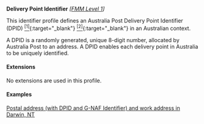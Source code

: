 **Delivery Point Identifier**  *[[FMM Level 1](guidance.html)]*

This identifier profile defines an Australia Post Delivery Point Identifier (DPID) [<sup>[1]</sup>](https://auspost.com.au/content/dam/auspost_corp/media/documents/australia-post-data-guide.pdf){:target="_blank"} [<sup>[2]</sup>](https://meteor.aihw.gov.au/content/index.phtml/itemId/287218){:target="_blank"} in an Australian context.

A DPID is a randomly generated, unique 8-digit number, allocated by Australia Post to an address. A DPID enables each delivery point in Australia to be uniquely identified.

#### Extensions

No extensions are used in this profile.


#### Examples

[Postal address (with DPID and G-NAF Identifier) and work address in Darwin, NT](Patient-address-example3.html)